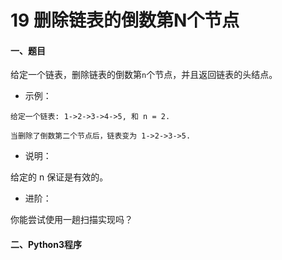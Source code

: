 # 19 删除链表的倒数第N个节点

#### 一、题目

给定一个链表，删除链表的倒数第```n```个节点，并且返回链表的头结点。


* 示例：

```
给定一个链表: 1->2->3->4->5, 和 n = 2.

当删除了倒数第二个节点后，链表变为 1->2->3->5.
```

* 说明：

给定的 n 保证是有效的。

* 进阶：

你能尝试使用一趟扫描实现吗？

#### 二、Python3程序

```python

```
